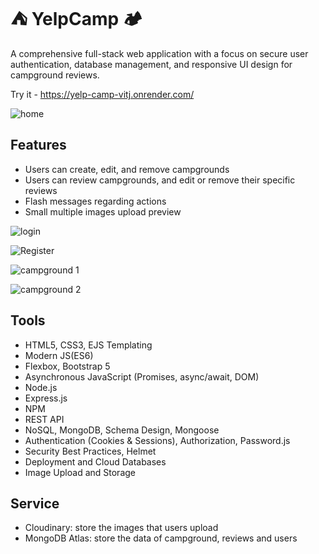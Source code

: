 
# ⛺ YelpCamp 🏕️

A comprehensive full-stack web application with a focus on secure user authentication, database management, and responsive UI design for campground reviews.

Try it -   https://yelp-camp-vitj.onrender.com/


![home](https://github.com/user-attachments/assets/8f142a00-5cb5-4f81-88b0-f8d2092fab50)

## Features

- Users can create, edit, and remove campgrounds
- Users can review campgrounds, and edit or remove their specific reviews
- Flash messages regarding actions
- Small multiple images upload preview

![login](https://github.com/user-attachments/assets/bb952296-bf45-4e07-874d-278075d2f4cd)

![Register](https://github.com/user-attachments/assets/be8a9e8f-68b3-4c11-a1aa-226fd6b6ead5)

![campground 1](https://github.com/user-attachments/assets/cc69ee21-a71a-46b5-8e26-3ed13d3b6764)

![campground 2](https://github.com/user-attachments/assets/a3bba105-e088-428f-ab32-5e7f1e3d8722)


## Tools



- HTML5, CSS3, EJS Templating
- Modern JS(ES6)
- Flexbox, Bootstrap 5
- Asynchronous JavaScript (Promises, async/await, DOM)
- Node.js
- Express.js
- NPM
- REST API
- NoSQL, MongoDB, Schema Design, Mongoose
- Authentication (Cookies & Sessions), Authorization, Password.js
- Security Best Practices, Helmet
- Deployment and Cloud Databases
- Image Upload and Storage

## Service

- Cloudinary: store the images that users upload
- MongoDB Atlas: store the data of campground, reviews and users
